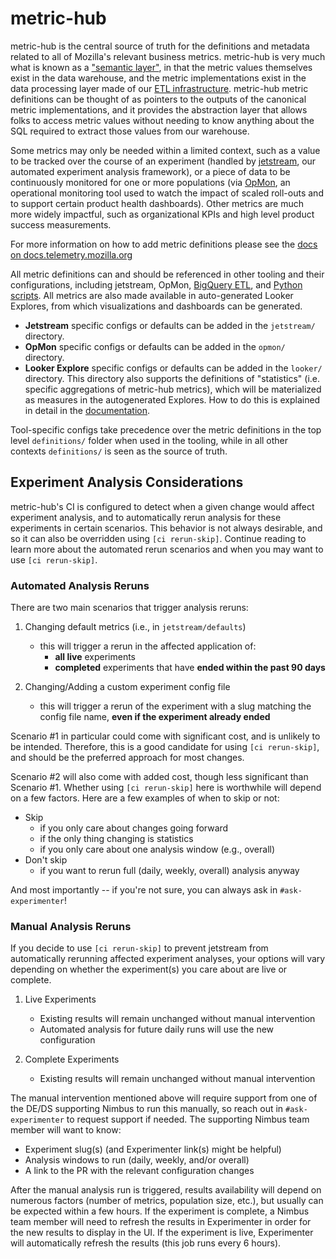 # metric-hub

metric-hub is the central source of truth for the definitions and metadata related to all of Mozilla's relevant business metrics. metric-hub is very much what is known as a ["semantic layer"](https://www.klipfolio.com/resources/data-stack/metrics-layer-vs-semantic-layer), in that the metric values themselves exist in the data warehouse, and the metric implementations exist in the data processing layer made of our [ETL infrastructure](https://github.com/mozilla/bigquery-etl/). metric-hub metric definitions can be thought of as pointers to the outputs of the canonical metric implementations, and it provides the abstraction layer that allows folks to access metric values without needing to know anything about the SQL required to extract those values from our warehouse.

Some metrics may only be needed within a limited context, such as a value to be tracked over the course of an experiment (handled by [jetstream](https://github.com/mozilla/jetstream), our automated experiment analysis framework), or a piece of data to be continuously monitored for one or more populations (via [OpMon](https://github.com/mozilla/opmon), an operational monitoring tool used to watch the impact of scaled roll-outs and to support certain product health dashboards). Other metrics are much more widely impactful, such as organizational KPIs and high level product success measurements.

For more information on how to add metric definitions please see the [docs on docs.telemetry.mozilla.org](https://docs.telemetry.mozilla.org/concepts/metric_hub.html)

All metric definitions can and should be referenced in other tooling and their configurations, including jetstream, OpMon, [BigQuery ETL](https://docs.telemetry.mozilla.org/concepts/metric_hub.html#using-metrics-in-etl-queries), and [Python scripts](https://docs.telemetry.mozilla.org/concepts/metric_hub.html#using-metrics-in-python-scripts). All metrics are also made available in auto-generated Looker Explores, from which visualizations and dashboards can be generated.

- **Jetstream** specific configs or defaults can be added in the `jetstream/` directory.
- **OpMon** specific configs or defaults can be added in the `opmon/` directory.
- **Looker Explore** specific configs or defaults can be added in the `looker/` directory. This directory also supports the definitions of "statistics" (i.e. specific aggregations of metric-hub metrics), which will be materialized as measures in the autogenerated Explores. How to do this is explained in detail in the [documentation](https://docs.telemetry.mozilla.org/concepts/metric_hub.html#using-metrics-in-looker).

Tool-specific configs take precedence over the metric definitions in the top level `definitions/` folder when used in the tooling, while in all other contexts `definitions/` is seen as the source of truth.


## Experiment Analysis Considerations

metric-hub's CI is configured to detect when a given change would affect experiment analysis, and to automatically rerun analysis for these experiments in certain scenarios. This behavior is not always desirable, and so it can also be overridden using `[ci rerun-skip]`. Continue reading to learn more about the automated rerun scenarios and when you may want to use `[ci rerun-skip]`.

### Automated Analysis Reruns

There are two main scenarios that trigger analysis reruns:

1. Changing default metrics (i.e., in `jetstream/defaults`)
    * this will trigger a rerun in the affected application of:
      * **all live** experiments
      * **completed** experiments that have **ended within the past 90 days**

2. Changing/Adding a custom experiment config file
    * this will trigger a rerun of the experiment with a slug matching the config file name, **even if the experiment already ended**

Scenario #1 in particular could come with significant cost, and is unlikely to be intended. Therefore, this is a good candidate for using `[ci rerun-skip]`, and should be the preferred approach for most changes.

Scenario #2 will also come with added cost, though less significant than Scenario #1. Whether using `[ci rerun-skip]` here is worthwhile will depend on a few factors. Here are a few examples of when to skip or not:
  * Skip
    * if you only care about changes going forward
    * if the only thing changing is statistics
    * if you only care about one analysis window (e.g., overall)
  * Don't skip
    * if you want to rerun full (daily, weekly, overall) analysis anyway

And most importantly -- if you're not sure, you can always ask in `#ask-experimenter`!


### Manual Analysis Reruns
If you decide to use `[ci rerun-skip]` to prevent jetstream from automatically rerunning affected experiment analyses, your options will vary depending on whether the experiment(s) you care about are live or complete.

1. Live Experiments
    * Existing results will remain unchanged without manual intervention
    * Automated analysis for future daily runs will use the new configuration

2. Complete Experiments
    * Existing results will remain unchanged without manual intervention


The manual intervention mentioned above will require support from one of the DE/DS supporting Nimbus to run this manually, so reach out in `#ask-experimenter` to request support if needed. The supporting Nimbus team member will want to know:
* Experiment slug(s) (and Experimenter link(s) might be helpful)
* Analysis windows to run (daily, weekly, and/or overall)
* A link to the PR with the relevant configuration changes

After the manual analysis run is triggered, results availability will depend on numerous factors (number of metrics, population size, etc.), but usually can be expected within a few hours. If the experiment is complete, a Nimbus team member will need to refresh the results in Experimenter in order for the new results to display in the UI. If the experiment is live, Experimenter will automatically refresh the results (this job runs every 6 hours).
